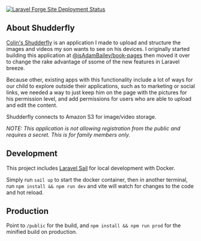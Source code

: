 [![Laravel Forge Site Deployment Status](https://img.shields.io/endpoint?url=https%3A%2F%2Fforge.laravel.com%2Fsite-badges%2Fa89488e3-6bf3-4f91-9427-41050b590248%3Fdate%3D1&style=flat-square)](https://forge.laravel.com)

## About Shudderfly

[Colin's Shudderfly](https://shudderfly.adambailey.io) is an application I made to upload and structure the images and
videos my son wants to see on his devices. I originally started building this application at [@isAdamBailey/book-pages](https://github.com/isAdamBailey/book-pages) then moved it over to change the rake advantage of ssome of the new features in Laravel breeze.

Because other, existing apps with this functionality include a lot of ways for our child to explore outside their applications, such as to marketing or social
links, we needed a way to just keep him on the page with the pictures for his permission level,
and add permissions for users who are able to upload and edit the content.

Shudderfly connects to Amazon S3 for image/video storage.

_NOTE: This application is not allowing registration from the public and requires a secret. This is for family members only._

## Development

This project includes [Laravel Sail](https://laravel.com/docs/sail) for local development with Docker.

Simply run `sail up` to start the docker container, then in another terminal, run
`npm install && npm run dev` and vite will watch for changes to the code and hot reload.

## Production

Point to `/public` for the build, and `npm install && npm run prod` for the minified build on production.
